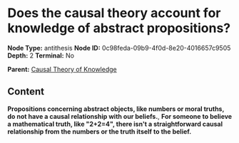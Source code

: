 # Does the causal theory account for knowledge of abstract propositions?

**Node Type:** antithesis
**Node ID:** 0c98feda-09b9-4f0d-8e20-4016657c9505
**Depth:** 2
**Terminal:** No

**Parent:** [Causal Theory of Knowledge](causal-theory-of-knowledge.md)

## Content

**Propositions concerning abstract objects, like numbers or moral truths, do not have a causal relationship with our beliefs.**, **For someone to believe a mathematical truth, like "2+2=4", there isn't a straightforward causal relationship from the numbers or the truth itself to the belief.**
